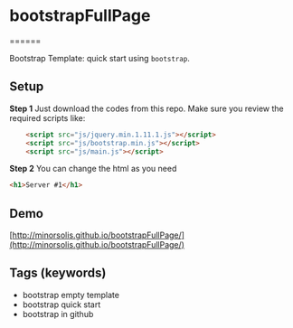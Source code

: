 # bootstrapFullPage
======

Bootstrap Template: quick start using `bootstrap`.

## Setup

**Step 1** Just download the codes from this repo. Make sure you review the required scripts like:

```html
    <script src="js/jquery.min.1.11.1.js"></script>
    <script src="js/bootstrap.min.js"></script>
    <script src="js/main.js"></script>
```

**Step 2** You can change the html as you need

```html
<h1>Server #1</h1>
```

## Demo

[http://minorsolis.github.io/bootstrapFullPage/](http://minorsolis.github.io/bootstrapFullPage/)


## Tags (keywords)

* bootstrap empty template
* bootstrap quick start
* bootstrap in github
